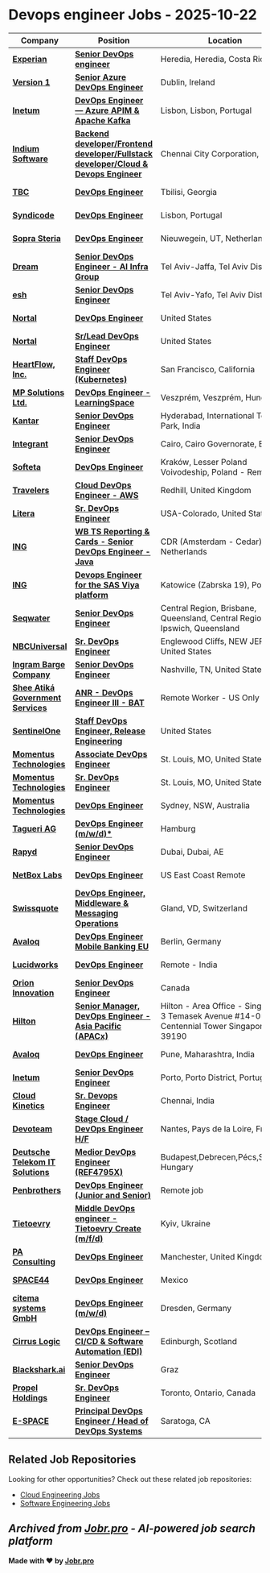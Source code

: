 # Devops engineer Jobs - 2025-10-22

| Company | Position | Location | Type | Date |
| ------- | -------- | -------- | ---- | ------ |
| **[Experian](https://www.experian.com/)** | **[Senior DevOps engineer](https://jobr.pro/job/30707259/senior-devops-engineer?utm_source=github&utm_medium=repo&utm_campaign=github-devops-jobs)** | Heredia, Heredia, Costa Rica | Remote | Oct 21 |
| **[Version 1](https://www.version1.com)** | **[Senior Azure DevOps Engineer](https://jobr.pro/job/30707042/senior-azure-devops-engineer?utm_source=github&utm_medium=repo&utm_campaign=github-devops-jobs)** | Dublin, Ireland | On Site | Oct 21 |
| **[Inetum](https://www.inetum.com)** | **[DevOps Engineer — Azure APIM & Apache Kafka](https://jobr.pro/job/30707045/devops-engineer-azure-apim-apache-kafka?utm_source=github&utm_medium=repo&utm_campaign=github-devops-jobs)** | Lisbon, Lisbon, Portugal | On Site | Oct 21 |
| **[Indium Software](https://www.indiumsoftware.com/)** | **[Backend developer/Frontend developer/Fullstack developer/Cloud & Devops Engineer](https://jobr.pro/job/30666661/backend-developerfrontend-developerfullstack-developercloud-devops-engineer?utm_source=github&utm_medium=repo&utm_campaign=github-devops-jobs)** | Chennai City Corporation, India | On Site | Oct 21 |
| **[TBC](https://beta.tbcbank.ge/)** | **[DevOps Engineer](https://jobr.pro/job/30661132/devops-engineer?utm_source=github&utm_medium=repo&utm_campaign=github-devops-jobs)** | Tbilisi, Georgia | On Site | Oct 21 |
| **[Syndicode](https://syndicode.com/)** | **[DevOps Engineer](https://jobr.pro/job/30655899/devops-engineer?utm_source=github&utm_medium=repo&utm_campaign=github-devops-jobs)** | Lisbon, Portugal | Remote | Oct 21 |
| **[Sopra Steria](https://www.soprasteria.com)** | **[DevOps Engineer](https://jobr.pro/job/30661136/devops-engineer?utm_source=github&utm_medium=repo&utm_campaign=github-devops-jobs)** | Nieuwegein, UT, Netherlands | On Site | Oct 21 |
| **[Dream](https://dreamgroup.com/)** | **[Senior DevOps Engineer - AI Infra Group](https://jobr.pro/job/30675654/senior-devops-engineer-ai-infra-group?utm_source=github&utm_medium=repo&utm_campaign=github-devops-jobs)** | Tel Aviv-Jaffa, Tel Aviv District, IL | On Site | Oct 21 |
| **[esh](https://www.esh.com/)** | **[Senior DevOps Engineer](https://jobr.pro/job/30675116/senior-devops-engineer?utm_source=github&utm_medium=repo&utm_campaign=github-devops-jobs)** | Tel Aviv-Yafo, Tel Aviv District, IL | On Site | Oct 21 |
| **[Nortal](https://nortal.com/)** | **[DevOps Engineer](https://jobr.pro/job/30623012/devops-engineer?utm_source=github&utm_medium=repo&utm_campaign=github-devops-jobs)** | United States | On Site | Oct 21 |
| **[Nortal](https://nortal.com/)** | **[Sr/Lead DevOps Engineer](https://jobr.pro/job/30623006/srlead-devops-engineer?utm_source=github&utm_medium=repo&utm_campaign=github-devops-jobs)** | United States | On Site | Oct 21 |
| **[HeartFlow, Inc.](https://www.heartflow.com/)** | **[Staff DevOps Engineer (Kubernetes)](https://jobr.pro/job/30630707/staff-devops-engineer-kubernetes?utm_source=github&utm_medium=repo&utm_campaign=github-devops-jobs)** | San Francisco, California | On Site | Oct 21 |
| **[MP Solutions Ltd.](https://www.mps.hu/)** | **[DevOps Engineer - LearningSpace](https://jobr.pro/job/30673465/devops-engineer-learningspace?utm_source=github&utm_medium=repo&utm_campaign=github-devops-jobs)** | Veszprém, Veszprém, Hungary | On Site | Oct 21 |
| **[Kantar](https://www.kantar.com/)** | **[Senior DevOps Engineer](https://jobr.pro/job/30662653/senior-devops-engineer?utm_source=github&utm_medium=repo&utm_campaign=github-devops-jobs)** | Hyderabad, International Tech Park, India | On Site | Oct 21 |
| **[Integrant](https://integrant.com/)** | **[Senior DevOps Engineer](https://jobr.pro/job/30660483/senior-devops-engineer?utm_source=github&utm_medium=repo&utm_campaign=github-devops-jobs)** | Cairo, Cairo Governorate, Egypt | On Site | Oct 21 |
| **[Softeta](https://softeta.com/)** | **[DevOps Engineer](https://jobr.pro/job/30673758/devops-engineer?utm_source=github&utm_medium=repo&utm_campaign=github-devops-jobs)** | Kraków, Lesser Poland Voivodeship, Poland - Remote | Remote | Oct 21 |
| **[Travelers](https://www.travelers.com/)** | **[Cloud DevOps Engineer - AWS](https://jobr.pro/job/30699790/cloud-devops-engineer-aws?utm_source=github&utm_medium=repo&utm_campaign=github-devops-jobs)** | Redhill, United Kingdom | On Site | Oct 21 |
| **[Litera](https://www.litera.com/)** | **[Sr. DevOps Engineer](https://jobr.pro/job/30705216/sr-devops-engineer?utm_source=github&utm_medium=repo&utm_campaign=github-devops-jobs)** | USA-Colorado, United States | On Site | Oct 21 |
| **[ING](https://www.ing.com/)** | **[WB TS Reporting & Cards - Senior DevOps Engineer - Java](https://jobr.pro/job/30706589/wb-ts-reporting-cards-senior-devops-engineer-java?utm_source=github&utm_medium=repo&utm_campaign=github-devops-jobs)** | CDR (Amsterdam - Cedar), Netherlands | On Site | Oct 21 |
| **[ING](https://www.ing.com/)** | **[Devops Engineer for the SAS Viya platform](https://jobr.pro/job/30706603/devops-engineer-for-the-sas-viya-platform?utm_source=github&utm_medium=repo&utm_campaign=github-devops-jobs)** | Katowice (Zabrska 19), Poland | On Site | Oct 21 |
| **[Seqwater](https://www.seqwater.com.au/)** | **[Senior DevOps Engineer](https://jobr.pro/job/30651389/senior-devops-engineer?utm_source=github&utm_medium=repo&utm_campaign=github-devops-jobs)** | Central Region, Brisbane, Queensland, Central Region, Ipswich, Queensland | On Site | Oct 20 |
| **[NBCUniversal](https://www.nbcunicareers.com)** | **[Sr. DevOps Engineer](https://jobr.pro/job/30613480/sr-devops-engineer?utm_source=github&utm_medium=repo&utm_campaign=github-devops-jobs)** | Englewood Cliffs, NEW JERSEY, United States | Remote | Oct 20 |
| **[Ingram Barge Company](https://www.ingrambarge.com)** | **[Senior DevOps Engineer](https://jobr.pro/job/30627296/senior-devops-engineer?utm_source=github&utm_medium=repo&utm_campaign=github-devops-jobs)** | Nashville, TN, United States | On Site | Oct 20 |
| **[Shee Atiká Government Services](https://www.sheeatikagov.com/)** | **[ANR - DevOps Engineer III - BAT](https://jobr.pro/job/30648864/anr-devops-engineer-iii-bat?utm_source=github&utm_medium=repo&utm_campaign=github-devops-jobs)** | Remote Worker - US Only | Remote | Oct 20 |
| **[SentinelOne](https://www.sentinelone.com/)** | **[Staff DevOps Engineer, Release Engineering](https://jobr.pro/job/30618730/staff-devops-engineer-release-engineering?utm_source=github&utm_medium=repo&utm_campaign=github-devops-jobs)** | United States | On Site | Oct 20 |
| **[Momentus Technologies](https://ungerboeck.com)** | **[Associate DevOps Engineer](https://jobr.pro/job/30613483/associate-devops-engineer?utm_source=github&utm_medium=repo&utm_campaign=github-devops-jobs)** | St. Louis, MO, United States | On Site | Oct 20 |
| **[Momentus Technologies](https://ungerboeck.com)** | **[Sr. DevOps Engineer](https://jobr.pro/job/30613484/sr-devops-engineer?utm_source=github&utm_medium=repo&utm_campaign=github-devops-jobs)** | St. Louis, MO, United States | On Site | Oct 20 |
| **[Momentus Technologies](https://ungerboeck.com)** | **[DevOps Engineer](https://jobr.pro/job/30613485/devops-engineer?utm_source=github&utm_medium=repo&utm_campaign=github-devops-jobs)** | Sydney, NSW, Australia | On Site | Oct 20 |
| **[Tagueri AG](https://www.tagueri.com/)** | **[DevOps Engineer (m/w/d)*](https://jobr.pro/job/30635263/devops-engineer-mwd?utm_source=github&utm_medium=repo&utm_campaign=github-devops-jobs)** | Hamburg | On Site | Oct 20 |
| **[Rapyd](https://www.rapyd.net/)** | **[Senior DevOps Engineer](https://jobr.pro/job/30585935/senior-devops-engineer?utm_source=github&utm_medium=repo&utm_campaign=github-devops-jobs)** | Dubai, Dubai, AE | On Site | Oct 20 |
| **[NetBox Labs](https://netboxlabs.com/)** | **[DevOps Engineer](https://jobr.pro/job/30626511/devops-engineer?utm_source=github&utm_medium=repo&utm_campaign=github-devops-jobs)** | US East Coast Remote | Remote | Oct 20 |
| **[Swissquote](https://en.swissquote.com)** | **[DevOps Engineer, Middleware & Messaging Operations](https://jobr.pro/job/30613487/devops-engineer-middleware-messaging-operations?utm_source=github&utm_medium=repo&utm_campaign=github-devops-jobs)** | Gland, VD, Switzerland | On Site | Oct 20 |
| **[Avaloq](https://www.avaloq.com)** | **[DevOps Engineer Mobile Banking EU](https://jobr.pro/job/30613488/devops-engineer-mobile-banking-eu?utm_source=github&utm_medium=repo&utm_campaign=github-devops-jobs)** | Berlin, Germany | On Site | Oct 20 |
| **[Lucidworks](https://lucidworks.com)** | **[DevOps Engineer](https://jobr.pro/job/30618718/devops-engineer?utm_source=github&utm_medium=repo&utm_campaign=github-devops-jobs)** | Remote - India | Remote | Oct 20 |
| **[Orion Innovation](https://www.orioninc.com/)** | **[Senior DevOps Engineer](https://jobr.pro/job/30619060/senior-devops-engineer?utm_source=github&utm_medium=repo&utm_campaign=github-devops-jobs)** | Canada | On Site | Oct 20 |
| **[Hilton](https://www.hilton.com/)** | **[Senior Manager, DevOps Engineer - Asia Pacific (APACx)](https://jobr.pro/job/30579923/senior-manager-devops-engineer-asia-pacific-apacx?utm_source=github&utm_medium=repo&utm_campaign=github-devops-jobs)** | Hilton - Area Office - Singapore 3 Temasek Avenue #14-01/05 Centennial Tower Singapore 39190 | On Site | Oct 20 |
| **[Avaloq](https://www.avaloq.com)** | **[DevOps Engineer](https://jobr.pro/job/30613489/devops-engineer?utm_source=github&utm_medium=repo&utm_campaign=github-devops-jobs)** | Pune, Maharashtra, India | On Site | Oct 20 |
| **[Inetum](https://www.inetum.com)** | **[Senior DevOps Engineer](https://jobr.pro/job/30626330/senior-devops-engineer?utm_source=github&utm_medium=repo&utm_campaign=github-devops-jobs)** | Porto, Porto District, Portugal | On Site | Oct 20 |
| **[Cloud Kinetics](https://www.cloud-kinetics.com/)** | **[Sr. Devops Engineer](https://jobr.pro/job/30578845/sr-devops-engineer?utm_source=github&utm_medium=repo&utm_campaign=github-devops-jobs)** | Chennai, India | On Site | Oct 20 |
| **[Devoteam](https://www.devoteam.com/)** | **[Stage Cloud / DevOps Engineer H/F](https://jobr.pro/job/30576583/stage-cloud-devops-engineer-hf?utm_source=github&utm_medium=repo&utm_campaign=github-devops-jobs)** | Nantes, Pays de la Loire, France | On Site | Oct 20 |
| **[Deutsche Telekom IT Solutions](https://www.deutschetelekomitsolutions.hu)** | **[Medior DevOps Engineer (REF4795X)](https://jobr.pro/job/30576700/medior-devops-engineer-ref4795x?utm_source=github&utm_medium=repo&utm_campaign=github-devops-jobs)** | Budapest,Debrecen,Pécs,Szeged, Hungary | On Site | Oct 20 |
| **[Penbrothers](https://penbrothers.com/)** | **[DevOps Engineer (Junior and Senior)](https://jobr.pro/job/30619688/devops-engineer-junior-and-senior?utm_source=github&utm_medium=repo&utm_campaign=github-devops-jobs)** | Remote job | Remote | Oct 20 |
| **[Tietoevry](https://www.tietoevry.com/)** | **[Middle DevOps engineer - Tietoevry Create (m/f/d)](https://jobr.pro/job/30628080/middle-devops-engineer-tietoevry-create-mfd?utm_source=github&utm_medium=repo&utm_campaign=github-devops-jobs)** | Kyiv, Ukraine | On Site | Oct 20 |
| **[PA Consulting](https://www.paconsulting.com)** | **[DevOps Engineer](https://jobr.pro/job/30576702/devops-engineer?utm_source=github&utm_medium=repo&utm_campaign=github-devops-jobs)** | Manchester, United Kingdom | On Site | Oct 20 |
| **[SPACE44](https://space44.com/)** | **[DevOps Engineer](https://jobr.pro/job/30625013/devops-engineer?utm_source=github&utm_medium=repo&utm_campaign=github-devops-jobs)** | Mexico | Remote | Oct 20 |
| **[citema systems GmbH](https://citema.de/)** | **[DevOps Engineer (m/w/d)](https://jobr.pro/job/30571043/devops-engineer-mwd?utm_source=github&utm_medium=repo&utm_campaign=github-devops-jobs)** | Dresden, Germany | On Site | Oct 20 |
| **[Cirrus Logic](https://www.cirrus.com/)** | **[DevOps Engineer – CI/CD & Software Automation (EDI)](https://jobr.pro/job/30632234/devops-engineer-cicd-software-automation-edi?utm_source=github&utm_medium=repo&utm_campaign=github-devops-jobs)** | Edinburgh, Scotland | On Site | Oct 20 |
| **[Blackshark.ai](https://blackshark.ai/)** | **[Senior DevOps Engineer](https://jobr.pro/job/30632239/senior-devops-engineer?utm_source=github&utm_medium=repo&utm_campaign=github-devops-jobs)** | Graz | On Site | Oct 20 |
| **[Propel Holdings](https://www.propelholdings.com/)** | **[Sr. DevOps Engineer](https://jobr.pro/job/30564604/sr-devops-engineer?utm_source=github&utm_medium=repo&utm_campaign=github-devops-jobs)** | Toronto, Ontario, Canada | On Site | Oct 20 |
| **[E-SPACE](https://www.e-space.com/)** | **[Principal DevOps Engineer / Head of DevOps Systems](https://jobr.pro/job/30557958/principal-devops-engineer-head-of-devops-systems?utm_source=github&utm_medium=repo&utm_campaign=github-devops-jobs)** | Saratoga, CA | On Site | Oct 20 |

## Related Job Repositories

Looking for other opportunities? Check out these related job repositories:

- [Cloud Engineering Jobs](https://github.com/jobs-jobr-pro/Cloud-Engineering-Jobs)
- [Software Engineering Jobs](https://github.com/jobs-jobr-pro/Software-Engineering-Jobs)



*Archived from [Jobr.pro](https://jobr.pro?utm_source=github&utm_medium=repo&utm_campaign=github-devops-jobs) - AI-powered job search platform*
---

**Made with ❤️ by [Jobr.pro](https://jobr.pro?utm_source=github&utm_medium=repo&utm_campaign=github-devops-jobs)**